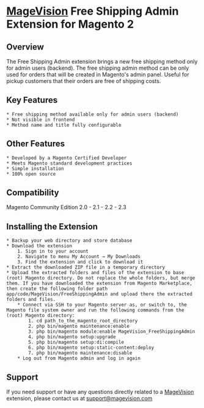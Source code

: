 # [MageVision](https://www.magevision.com/) Free Shipping Admin Extension for Magento 2

## Overview
The Free Shipping Admin extension brings a new free shipping method only for admin users (backend). The free shipping admin method can be only used for orders that will be created in Magento's admin panel. 
Useful for pickup customers that their orders are free of shipping costs.

## Key Features
	* Free shipping method available only for admin users (backend)
	* Not visible in frontend
	* Method name and title fully configurable
	
## Other Features
	* Developed by a Magento Certified Developer
	* Meets Magento standard development practices
	* Simple installation
	* 100% open source

## Compatibility
Magento Community Edition 2.0 - 2.1 - 2.2 - 2.3

## Installing the Extension
	* Backup your web directory and store database
	* Download the extension
		1. Sign in to your account
		2. Navigate to menu My Account → My Downloads
		3. Find the extension and click to download it
	* Extract the downloaded ZIP file in a temporary directory
	* Upload the extracted folders and files of the extension to base (root) Magento directory. Do not replace the whole folders, but merge them. If you have downloaded the extension from Magento Marketplace, then create the following folder path app/code/MageVision/FreeShippingAdmin and upload there the extracted folders and files.
        * Connect via SSH to your Magento server as, or switch to, the Magento file system owner and run the following commands from the (root) Magento directory:
            1. cd path_to_the_magento_root_directory 
            2. php bin/magento maintenance:enable
            3. php bin/magento module:enable MageVision_FreeShippingAdmin
            4. php bin/magento setup:upgrade
            5. php bin/magento setup:di:compile
            6. php bin/magento setup:static-content:deploy
            7. php bin/magento maintenance:disable
        * Log out from Magento admin and log in again
		
## Support
If you need support or have any questions directly related to a [MageVision](https://www.magevision.com/) extension, please contact us at [support@magevision.com](mailto:support@magevision.com)
